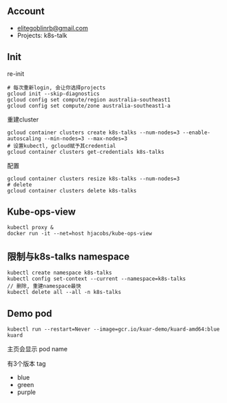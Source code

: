 
## Account

*  elitegoblinrb@gmail.com
*  Projects: k8s-talk

## Init

re-init

```
# 每次重新login, 会让你选择projects
gcloud init --skip-diagnostics
gcloud config set compute/region australia-southeast1
gcloud config set compute/zone australia-southeast1-a
```

重建cluster
```
gcloud container clusters create k8s-talks --num-nodes=3 --enable-autoscaling --min-nodes=3 --max-nodes=3
# 设置kubectl, gcloud赋予其credential
gcloud container clusters get-credentials k8s-talks
```

配置
```
gcloud container clusters resize k8s-talks --num-nodes=3
# delete
gcloud container clusters delete k8s-talks
```

## Kube-ops-view

```
kubectl proxy &
docker run -it --net=host hjacobs/kube-ops-view
```

## 限制与k8s-talks namespace

```
kubectl create namespace k8s-talks
kubectl config set-context --current --namespace=k8s-talks
// 删除, 重建namespace最快
kubectl delete all --all -n k8s-talks
```

## Demo pod

```
kubectl run --restart=Never --image=gcr.io/kuar-demo/kuard-amd64:blue kuard
```

主页会显示 pod name

有3个版本 tag

*  blue
*  green
*  purple